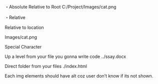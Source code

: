 ・Absolute
Relative to Root
C:/Project/Images/cat.png


・Relative

Relative to location 

Images/cat.png

Special Character

Up a level from your file you gonna write code
../ssay.docx

Direct folder from your files
./index.html


Each img elements should have alt coz user don’t know if its not shown.
